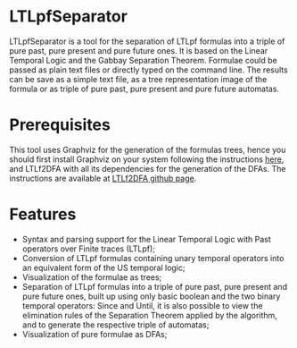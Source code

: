 # LTLpfSeparator

LTLpfSeparator is a tool for the separation of LTLpf formulas into a triple of pure past, pure present and pure future ones.
It is based on the Linear Temporal Logic and the Gabbay Separation Theorem.
Formulae could be passed as plain text files or directly typed on the command line.
The results can be save as a simple text file, as a tree representation image of the formula or as triple of pure past, pure present and pure future automatas.

# Prerequisites

This tool uses Graphviz for the generation of the formulas trees, hence you should first install Graphviz on your system following the instructions 
<a href="https://graphviz.org/" title="Graphviz">here</a>, and LTLf2DFA with all its dependencies for the generation of the DFAs.
The instructions are available at <a href="https://github.com/whitemech/LTLf2DFA" title="LTLf2DFA">LTLf2DFA github page</a>.
# Features

- Syntax and parsing support for the Linear Temporal Logic with Past operators over Finite traces (LTLpf);
- Conversion of LTLpf formulas containing unary temporal operators into an equivalent form of the US temporal logic;
- Visualization of the formulae as trees;
- Separation of LTLpf formulas into a triple of pure past, pure present and pure future ones, 
built up using only basic boolean and the two binary temporal operators: Since and Until, it is also possible to view 
the elimination rules of the Separation Theorem applied by the algorithm, and to generate the respective triple of automatas;
- Visualization of pure formulae as DFAs;
